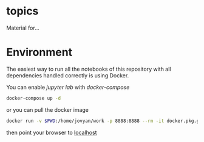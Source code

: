 # topics
Material for...
# Environment
The easiest way to run all the notebooks of this repository with all dependencies handled correctly is using Docker.

You can enable *jupyter lab* with *docker-compose*
```bash
docker-compose up -d
```

or you can pull the docker image
```bash
docker run -v $PWD:/home/jovyan/work -p 8888:8888 --rm -it docker.pkg.github.com/fvalle1/topics/topicmodel:latest
```

then point your browser to [localhost](localhost:8888)
